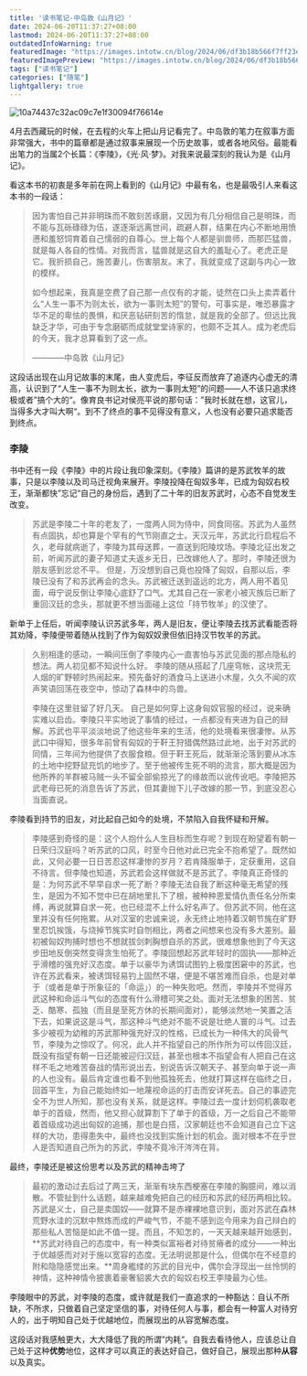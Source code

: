 ```yaml
---
title: '读书笔记-中岛敦《山月记》'
date: 2024-06-20T11:37:27+08:00
lastmod: 2024-06-20T11:37:27+08:00
outdatedInfoWarning: true
featuredImage: "https://images.intotw.cn/blog/2024/06/df3b18b566f7ff23eb34cb85dec1d71c.png"
featuredImagePreview: "https://images.intotw.cn/blog/2024/06/df3b18b566f7ff23eb34cb85dec1d71c.png"
tags: ["读书笔记"]
categories: ["随笔"]
lightgallery: true
---
```


![10a74437c32ac09c7e1f30094f76614e](https://images.intotw.cn/blog/2024/06/df3b18b566f7ff23eb34cb85dec1d71c.png)

4月去西藏玩的时候，在去程的火车上把山月记看完了。中岛敦的笔力在叙事方面非常强大，书中的篇章都是通过叙事来展现一个历史故事，或者各地风俗。最能看出笔力的当属2个长篇：《李陵》，《光·风·梦》。对我来说最深刻的我认为是《山月记》。

看这本书的初衷是多年前在网上看到的《山月记》中最有名，也是最吸引人来看这本书的一段话：

> 因为害怕自己并非明珠而不敢刻苦琢磨，又因为有几分相信自己是明珠，而不能与瓦砾碌碌为伍，遂逐渐远离世间，疏避人群，结果在内心不断地用愤懑和羞怒饲育着自己懦弱的自尊心。世上每个人都是驯兽师，而那匹猛兽，就是每人各自的性情。对我而言，猛兽就是这自大的羞耻心了。老虎正是它。我折损自己，施苦妻儿，伤害朋友。末了，我就变成了这副与内心一致的模样。
>
> 如今想起来，我真是空费了自己那一点仅有的才能，徒然在口头上卖弄着什么“人生一事不为则太长，欲为一事则太短”的警句，可事实是，唯恐暴露才华不足的卑怯的畏惧，和厌恶钻研刻苦的惰怠，就是我的全部了。但远比我缺乏才华，可由于专念磨砺而成就堂堂诗家的，也颇不乏其人。成为老虎后的今天，我才总算看到了这一点。
>
> ————中岛敦《山月记》

这段话出现在山月记故事的末尾，由人变虎后，李征反而放弃了追逐内心虚无的清高，认识到了“人生一事不为则太长，欲为一事则太短”的问题——人不该只追求终极或者”搞个大的“。像育良书记对侯亮平说的那句话：”我时长就在想，这官儿，当得多大才叫大啊“。到不了终点的事不见得没有意义，人也没有必要只追求能否到终点。

### 李陵

书中还有一段《李陵》中的片段让我印象深刻。《李陵》篇讲的是苏武牧羊的故事，只是以李陵以及司马迁视角来展开。李陵投降在匈奴多年，已成为匈奴右校王，渐渐都快”忘记“自己的身份后，遇到了二十年的旧友苏武时，心态不自觉发生改变。

>苏武是李陵二十年的老友了，一度两人同为侍中，同食同宿。苏武为人虽然有点固执，却也算是个罕有的气节刚直之士。天汉元年，苏武北行启程后不久，老母就病逝了，李陵为其母送葬，一直送到阳陵坟场。李陵北征出发之前，听闻苏武的妻子知道丈夫返乡无日，已改嫁他人了。那时，李陵还很为朋友感到忿忿不平。 但是，万没想到自己竟也投降了匈奴，自那以后，李陵已没有了和苏武再会的念头。苏武被迁送到遥远的北方，两人用不着见面，毋宁说反倒让李陵心底舒了口气。尤其自己在一家老小被灭族后已断了重回汉廷的念头，那就更不想当面碰上这位「持节牧羊」的汉使了。

新单于上任后，听闻李陵认识苏武多年，两人是旧友，便让李陵去找苏武看能否将其劝降，李陵便带着随从找到了作为匈奴奴隶但依旧持汉节牧羊的苏武。

>久别相逢的感动，一瞬间压倒了李陵内心一直害怕与苏武见面的那点隐私的想法。两人初见都不知说什么好。 李陵的随从搭起了几座穹帐，这块荒无人烟的旷野顿时热闹起来。预先备好的酒食马上送进小木屋，久久不闻的欢声笑语回荡在夜空中，惊动了森林中的鸟兽。
>
>李陵在这里驻留了好几天。 自己是如何穿上这身匈奴官服的经过，说来确实难以启齿。李陵只平实地说了事情的经过，一点都没有夹进为自己的辩解。苏武也平平淡淡地说了他这些年来的生活，他的处境看来很凄惨。从苏武口中得知，很多年前曾有匈奴的于靬王狩猎偶然路过此地，出于对苏武的同情，三年间为他提供了衣服食粮。但于靬王死后，就渐渐沦落到要从冰冻的土地中挖野鼠充饥的地步了。至于他被传生死不明的流言，那大概是因为他所养的羊群被马贼一头不留全部偷掠光了的缘故而以讹传讹吧。李陵把苏武老母已死的消息告诉了苏武，但其妻抛下儿子改嫁的那一节，到底没忍心当面直说。 

李陵看到持节的旧友，对比起自己如今的处境，不禁陷入自我怀疑和开解。

>李陵感到奇怪的是：这个人抱什么人生目标而生存呢？到现在盼望着有朝一日荣归汉庭吗？听苏武的口风，时至今日他对此已完全不抱希望了。既然如此，又何必要一日日苦忍这样凄惨的岁月？若肯降服单于，定获重用，这自不待言。但李陵也知道，苏武若会这样做就不是苏武了。李陵真正奇怪的是：为何苏武不早早自求一死了断？李陵无法自我了断这种毫无希望的残生，是因为不知不觉中已在胡地里扎下了根，被种种恩爱情仇责任名分所束缚，再说就算自求一死，也已经混不上什么好名声了。但苏武不同，他在这里并没有任何拖累。从对汉室的忠诚来说，永无终止地持着汉朝节旄在旷野里忍饥挨饿，与烧掉节旄实时自刎相比，两者之间想来也没有多大差别。最初被匈奴拘捕时想也不想就拔剑刺胸想自杀的苏武，很难想象他到了今天这步田地反倒突然变得贪生怕死了。李陵回想起苏武年轻时的固执——那种近乎滑稽的强充好汉态度。单于以豪华为诱饵试图钓上极度困窘中的苏武，也许在苏武看来，被诱饵轻易钓上固然不堪，便是不堪苦难而自杀，也是对单于（或者是单于所象征的「命运」）的一种失败吧。然而，李陵并不觉得苏武这种和命运斗气似的态度有什么滑稽可笑之处。面对无法想象的困苦、贫乏、酷寒、孤独（而且是至死方休的长期间面对），能够淡然地一笑置之活下去，如果说这是斗气，那这种斗气绝对不能不说是壮绝人寰的斗气。过去多少被视为幼稚的苏武那种强充好汉的性格，已成长为一种伟大的风骨气节，李陵为之惊叹了。何况，此人并不指望自己的所作所为可以传回汉廷，既没有指望有朝一日还能被迎归汉廷，甚至也根本不指望会有人把自己在这样不毛之地难苦奋战的情形说出去，别说告诉汉朝天子、甚至向单于说一声的人也没有。最后肯定谁也看不到他孤独死去，他就打算这样在临终之日，回首平生，为自己能始终如一地蔑视命运的打击而安详死去。自己的事迹完全不为世人所知，那也没有关系，就是这样。李陵过去一度计划伺机袭取老单于的首级，然而，他又担心就算割下了单于的首级，万一之后自己不能带着首级成功逃出匈奴的追捕，那也是白搭，汉家朝廷也不会知道自己立下这样的大功，患得患失中，最终也没找到实施计划的机会。面对根本不在乎世人是否知道自己所为的苏武，李陵不竟冷汗涔涔在背。

最终，李陵还是被这份思考以及苏武的精神击垮了

> 最初的激动过去后过了两三天，渐渐有块东西梗塞在李陵的胸臆间，难以消散。不管扯到什么话题，越来越难免把自己的经历和苏武的经历两相比较。苏武是义士，自己是卖国奴——就算不是赤裸裸地意识到，面对苏武在森林荒野水洼的沉默中熬炼而成的严峻气节，不能不感到迄今用来为自己辩白的那些私人苦恼是如此不值一提。而且，不知怎的，一天天越来越开始感到，**苏武对待自己的态度中，有一种类似富裕者对待贫瘠者的成分——一种出于优越感而对对于施以宽容的态度。无法明说那是什么，但偶尔在不经意的附和隐隐感觉出来。**周身繿缕的苏武的目光中，偶尔会浮现出一丝怜悯的神情，这种神情令披裹着豪奢貂裘大衣的匈奴右校王李陵最为心怯。

李陵眼中的苏武，对李陵的态度，或许就是我们一直追求的一种豁达：自认不所缺，不所求，只做着自己坚定坚信的事，对待任何人与事，都会有一种富人对待穷人的，出于明知自己处于优越地位，而展现出的从容宽解态度。

这段话对我感触更大，大大降低了我的所谓”内耗“。自我去看待他人，应该总让自己处于这种**优势**地位，这样才可以真正的表达好自己，做好自己，展现出那种**从容**以及真实。

